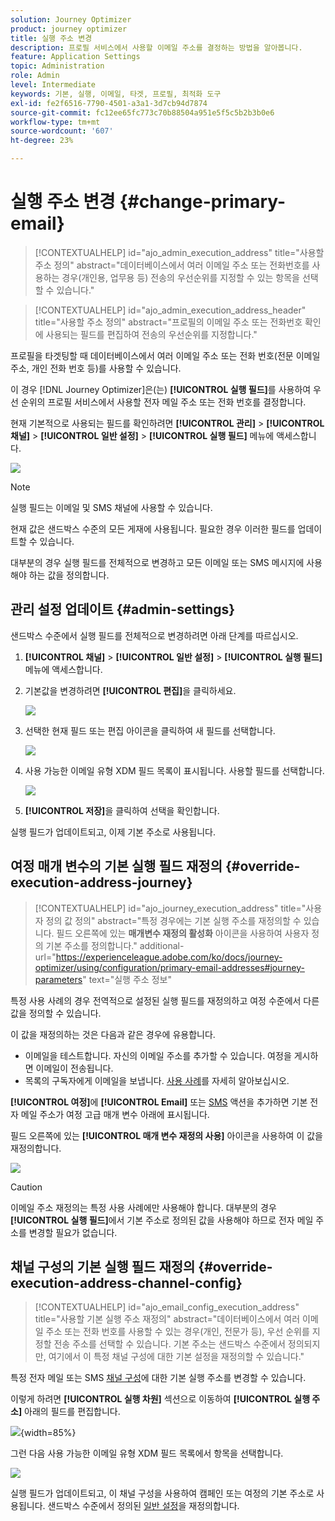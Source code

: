 ```yaml
---
solution: Journey Optimizer
product: journey optimizer
title: 실행 주소 변경
description: 프로필 서비스에서 사용할 이메일 주소를 결정하는 방법을 알아봅니다.
feature: Application Settings
topic: Administration
role: Admin
level: Intermediate
keywords: 기본, 실행, 이메일, 타겟, 프로필, 최적화 도구
exl-id: fe2f6516-7790-4501-a3a1-3d7cb94d7874
source-git-commit: fc12ee65fc773c70b88504a951e5f5c5b2b3b0e6
workflow-type: tm+mt
source-wordcount: '607'
ht-degree: 23%

---
```


# 실행 주소 변경 {#change-primary-email}

>[!CONTEXTUALHELP]
>id="ajo_admin_execution_address"
>title="사용할 주소 정의"
>abstract="데이터베이스에서 여러 이메일 주소 또는 전화번호를 사용하는 경우(개인용, 업무용 등) 전송의 우선순위를 지정할 수 있는 항목을 선택할 수 있습니다."

>[!CONTEXTUALHELP]
>id="ajo_admin_execution_address_header"
>title="사용할 주소 정의"
>abstract="프로필의 이메일 주소 또는 전화번호 확인에 사용되는 필드를 편집하여 전송의 우선순위를 지정합니다."

프로필을 타겟팅할 때 데이터베이스에서 여러 이메일 주소 또는 전화 번호(전문 이메일 주소, 개인 전화 번호 등)를 사용할 수 있습니다.

이 경우 [!DNL Journey Optimizer]은(는) **[!UICONTROL 실행 필드]**&#x200B;를 사용하여 우선 순위의 프로필 서비스에서 사용할 전자 메일 주소 또는 전화 번호를 결정합니다.

현재 기본적으로 사용되는 필드를 확인하려면 **[!UICONTROL 관리]** > **[!UICONTROL 채널]** > **[!UICONTROL 일반 설정]** > **[!UICONTROL 실행 필드]** 메뉴에 액세스합니다.

![](assets/primary-address-execution-fields.png)

>[!NOTE]
>
>실행 필드는 이메일 및 SMS 채널에 사용할 수 있습니다.

현재 값은 샌드박스 수준의 모든 게재에 사용됩니다. 필요한 경우 이러한 필드를 업데이트할 수 있습니다.

대부분의 경우 실행 필드를 전체적으로 변경하고 모든 이메일 또는 SMS 메시지에 사용해야 하는 값을 정의합니다. <!--[Learn how](#admin-settings)-->

<!--In some specific use cases only, you can override the value set globally and define a different value at the journey level. [Learn more](#journey-parameters)-->

## 관리 설정 업데이트 {#admin-settings}

샌드박스 수준에서 실행 필드를 전체적으로 변경하려면 아래 단계를 따르십시오.

1. **[!UICONTROL 채널]** > **[!UICONTROL 일반 설정]** > **[!UICONTROL 실행 필드]** 메뉴에 액세스합니다.

1. 기본값을 변경하려면 **[!UICONTROL 편집]**&#x200B;을 클릭하세요.

   ![](assets/primary-address.png)

1. 선택한 현재 필드 또는 편집 아이콘을 클릭하여 새 필드를 선택합니다.

   ![](assets/primary-address-edit.png)

1. 사용 가능한 이메일 유형 XDM 필드 목록이 표시됩니다. 사용할 필드를 선택합니다.

   ![](assets/primary-address-select-field.png)

1. **[!UICONTROL 저장]**&#x200B;을 클릭하여 선택을 확인합니다.

실행 필드가 업데이트되고, 이제 기본 주소로 사용됩니다.

<!--1. You can also select an additional field to use as secondary email address. This allows you to determine which field to use if the primary field is empty for a profile. -->

## 여정 매개 변수의 기본 실행 필드 재정의 {#override-execution-address-journey}

>[!CONTEXTUALHELP]
>id="ajo_journey_execution_address"
>title="사용자 정의 값 정의"
>abstract="특정 경우에는 기본 실행 주소를 재정의할 수 있습니다. 필드 오른쪽에 있는 **매개변수 재정의 활성화** 아이콘을 사용하여 사용자 정의 기본 주소를 정의합니다."
>additional-url="https://experienceleague.adobe.com/ko/docs/journey-optimizer/using/configuration/primary-email-addresses#journey-parameters" text="실행 주소 정보"

특정 사용 사례의 경우 전역적으로 설정된 실행 필드를 재정의하고 여정 수준에서 다른 값을 정의할 수 있습니다.

이 값을 재정의하는 것은 다음과 같은 경우에 유용합니다.

* 이메일을 테스트합니다. 자신의 이메일 주소를 추가할 수 있습니다. 여정을 게시하면 이메일이 전송됩니다.
* 목록의 구독자에게 이메일을 보냅니다. [사용 사례](../building-journeys/message-to-subscribers-uc.md)를 자세히 알아보십시오.

**[!UICONTROL 여정]**&#x200B;에 **[!UICONTROL Email]** 또는 [SMS](../email/create-email.md#create-email-journey-campaign) 액션을 추가하면 기본 전자 메일 주소가 여정 고급 매개 변수 아래에 표시됩니다.

필드 오른쪽에 있는 **[!UICONTROL 매개 변수 재정의 사용]** 아이콘을 사용하여 이 값을 재정의합니다.

![](assets/journey-enable-parameter-override.png)

>[!CAUTION]
>
>이메일 주소 재정의는 특정 사용 사례에만 사용해야 합니다. 대부분의 경우 **[!UICONTROL 실행 필드]**&#x200B;에서 기본 주소로 정의된 값을 사용해야 하므로 전자 메일 주소를 변경할 필요가 없습니다.

## 채널 구성의 기본 실행 필드 재정의 {#override-execution-address-channel-config}

>[!CONTEXTUALHELP]
>id="ajo_email_config_execution_address"
>title="사용할 기본 실행 주소 재정의"
>abstract="데이터베이스에서 여러 이메일 주소 또는 전화 번호를 사용할 수 있는 경우(개인, 전문가 등), 우선 순위를 지정할 전송 주소를 선택할 수 있습니다. 기본 주소는 샌드박스 수준에서 정의되지만, 여기에서 이 특정 채널 구성에 대한 기본 설정을 재정의할 수 있습니다."

특정 전자 메일 또는 SMS [채널 구성](channel-surfaces.md)에 대한 기본 실행 주소를 변경할 수 있습니다.

이렇게 하려면 **[!UICONTROL 실행 차원]** 섹션으로 이동하여 **[!UICONTROL 실행 주소]** 아래의 필드를 편집합니다.

![](assets/sms-config-execution-address.png){width=85%}

그런 다음 사용 가능한 이메일 유형 XDM 필드 목록에서 항목을 선택합니다.

![](assets/sms-config-execution-field.png)

실행 필드가 업데이트되고, 이 채널 구성을 사용하여 캠페인 또는 여정의 기본 주소로 사용됩니다. 샌드박스 수준에서 정의된 [일반 설정](#admin-settings)을 재정의합니다.

<!--[Learn more on the execution address in the email configuration ](../email/email-settings.md#execution-address)-->
